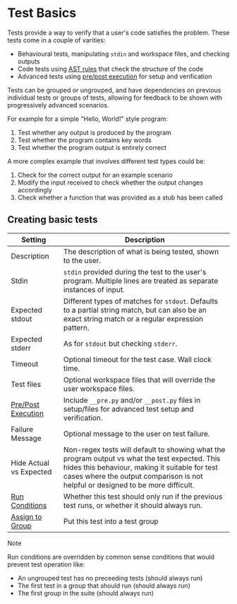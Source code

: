 # Test Basics

Tests provide a way to verify that a user's code satisfies the problem. These
tests come in a couple of varities:
- Behavioural tests, manipulating `stdin` and workspace files, and checking outputs
- Code tests using [AST rules](ast_rules.md) that check the structure of the code
- Advanced tests using [pre/post execution](test_pre_post_execution.md) for setup and verification

Tests can be grouped or ungrouped, and have dependencies on previous individual tests
or groups of tests, allowing for feedback to be shown with progressively advanced
scenarios.

For example for a simple "Hello, World!" style program:
1. Test whether any output is produced by the program
2. Test whether the program contains key words
3. Test whether the program output is entirely correct

A more complex example that involves different test types could be:
1. Check for the correct output for an example scenario
2. Modify the input received to check whether the output changes accordingly
3. Check whether a function that was provided as a stub has been called

## Creating basic tests

| Setting | Description |
| ------- | ----------- |
| Description | The description of what is being tested, shown to the user. |
| Stdin | `stdin` provided during the test to the user's program. Multiple lines are treated as separate instances of input. |
| Expected stdout | Different types of matches for `stdout`. Defaults to a partial string match, but can also be an exact string match or a regular expression pattern. |
| Expected stderr | As for `stdout` but checking `stderr`. |
| Timeout | Optional timeout for the test case. Wall clock time. |
| Test files | Optional workspace files that will override the user workspace files. |
| [Pre/Post Execution](test_pre_post_execution.md) | Include `__pre.py` and/or `__post.py` files in setup/files for advanced test setup and verification. |
| Failure Message | Optional message to the user on test failure. |
| Hide Actual vs Expected | Non-regex tests will default to showing what the program output vs what the test expected. This hides this behaviour, making it suitable for test cases where the output comparison is not helpful or designed to be more difficult. |
| [Run Conditions](tests_conditional_runs.md) | Whether this test should only run if the previous test runs, or whether it should always run. |
| [Assign to Group](tests_groups.md) | Put this test into a test group |

> [!NOTE]
> Run conditions are overridden by common sense conditions that
> would prevent test operation like:
> - An ungrouped test has no preceeding tests (should always run)
> - The first test in a group that should run (should always run)
> - The first group in the suite (should always run)